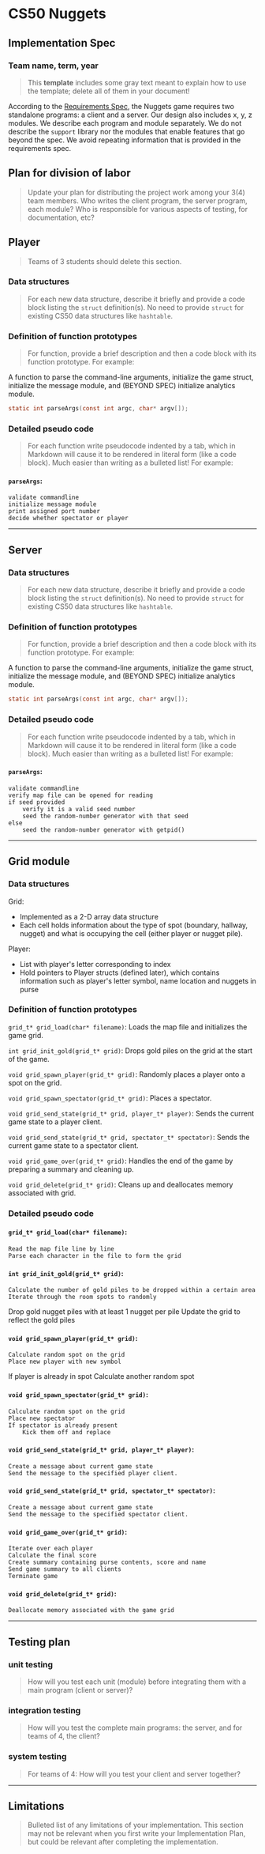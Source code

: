 # CS50 Nuggets
## Implementation Spec
### Team name, term, year

> This **template** includes some gray text meant to explain how to use the template; delete all of them in your document!

According to the [Requirements Spec](REQUIREMENTS.md), the Nuggets game requires two standalone programs: a client and a server.
Our design also includes x, y, z modules.
We describe each program and module separately.
We do not describe the `support` library nor the modules that enable features that go beyond the spec.
We avoid repeating information that is provided in the requirements spec.

## Plan for division of labor

> Update your plan for distributing the project work among your 3(4) team members.
> Who writes the client program, the server program, each module?
> Who is responsible for various aspects of testing, for documentation, etc?

## Player

> Teams of 3 students should delete this section.

### Data structures

> For each new data structure, describe it briefly and provide a code block listing the `struct` definition(s).
> No need to provide `struct` for existing CS50 data structures like `hashtable`.

### Definition of function prototypes

> For function, provide a brief description and then a code block with its function prototype.
> For example:

A function to parse the command-line arguments, initialize the game struct, initialize the message module, and (BEYOND SPEC) initialize analytics module.

```c
static int parseArgs(const int argc, char* argv[]);
```
### Detailed pseudo code

> For each function write pseudocode indented by a tab, which in Markdown will cause it to be rendered in literal form (like a code block).
> Much easier than writing as a bulleted list!
> For example:

#### `parseArgs`:

	validate commandline
	initialize message module
	print assigned port number
	decide whether spectator or player

---

## Server

### Data structures

> For each new data structure, describe it briefly and provide a code block listing the `struct` definition(s).
> No need to provide `struct` for existing CS50 data structures like `hashtable`.

### Definition of function prototypes

> For function, provide a brief description and then a code block with its function prototype.
> For example:

A function to parse the command-line arguments, initialize the game struct, initialize the message module, and (BEYOND SPEC) initialize analytics module.

```c
static int parseArgs(const int argc, char* argv[]);
```
### Detailed pseudo code

> For each function write pseudocode indented by a tab, which in Markdown will cause it to be rendered in literal form (like a code block).
> Much easier than writing as a bulleted list!
> For example:

#### `parseArgs`:

	validate commandline
	verify map file can be opened for reading
	if seed provided
		verify it is a valid seed number
		seed the random-number generator with that seed
	else
		seed the random-number generator with getpid()

---

## Grid module

### Data structures
Grid:
- Implemented as a 2-D array data structure
- Each cell holds information about the type of spot (boundary, hallway, nugget) and what is occupying the cell (either player or nugget pile).

Player:
- List with player's letter corresponding to index
- Hold pointers to Player structs (defined later), which contains information such as player's letter symbol, name location and nuggets in purse

### Definition of function prototypes
`grid_t* grid_load(char* filename)`: Loads the map file and initializes the game grid.

`int grid_init_gold(grid_t* grid)`: Drops gold piles on the grid at the start of the game.

`void grid_spawn_player(grid_t* grid)`: Randomly places a player onto a spot on the grid.

`void grid_spawn_spectator(grid_t* grid)`: Places a spectator.

`void grid_send_state(grid_t* grid, player_t* player)`: Sends the current game state to a player client.

`void grid_send_state(grid_t* grid, spectator_t* spectator)`: Sends the current game state to a spectator client.

`void grid_game_over(grid_t* grid)`: Handles the end of the game by preparing a summary and cleaning up.

`void grid_delete(grid_t* grid)`: Cleans up and deallocates memory associated with grid.

### Detailed pseudo code
#### `grid_t* grid_load(char* filename)`:
	Read the map file line by line
	Parse each character in the file to form the grid

#### `int grid_init_gold(grid_t* grid)`:
	Calculate the number of gold piles to be dropped within a certain area
	Iterate through the room spots to randomly 
Drop gold nugget piles with at least 1 nugget per pile
Update the grid to reflect the gold piles 

#### `void grid_spawn_player(grid_t* grid)`:
	Calculate random spot on the grid
	Place new player with new symbol
If player is already in spot
		Calculate another random spot

#### `void grid_spawn_spectator(grid_t* grid)`:
	Calculate random spot on the grid
	Place new spectator 
	If spectator is already present
		Kick them off and replace

#### `void grid_send_state(grid_t* grid, player_t* player)`:
	Create a message about current game state
	Send the message to the specified player client.
	
#### `void grid_send_state(grid_t* grid, spectator_t* spectator)`:
	Create a message about current game state
	Send the message to the specified spectator client.

#### `void grid_game_over(grid_t* grid)`:
	Iterate over each player 
	Calculate the final score 
	Create summary containing purse contents, score and name
	Send game summary to all clients
	Terminate game
	
#### `void grid_delete(grid_t* grid)`:
	Deallocate memory associated with the game grid 

---

## Testing plan

### unit testing

> How will you test each unit (module) before integrating them with a main program (client or server)?

### integration testing

> How will you test the complete main programs: the server, and for teams of 4, the client?

### system testing

> For teams of 4: How will you test your client and server together?

---

## Limitations

> Bulleted list of any limitations of your implementation.
> This section may not be relevant when you first write your Implementation Plan, but could be relevant after completing the implementation.
